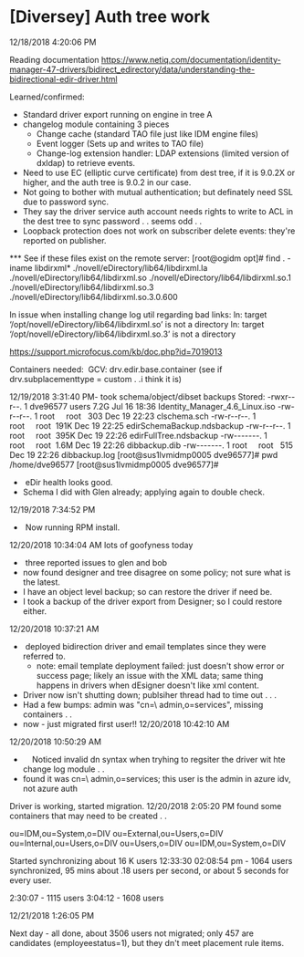 # [Diversey] Auth tree work

12/18/2018 4:20:06 PM

Reading documentation
<https://www.netiq.com/documentation/identity-manager-47-drivers/bidirect_edirectory/data/understanding-the-bidirectional-edir-driver.html>

Learned/confirmed:

* Standard driver export running on engine in tree A
* changelog module containing 3 pieces
	* Change cache (standard TAO file just like IDM engine files)
	* Event logger (Sets up and writes to TAO file)
	* Change-log extension handler: LDAP extensions (limited version of dxldap) to retrieve events.
* Need to use EC (elliptic curve certificate) from dest tree, if it is 9.0.2X or higher, and the auth tree is 9.0.2 in our case.
* Not going to bother with mutual authentication; but definately need SSL due to password sync.
* They say the driver service auth account needs rights to write to ACL in the dest tree to sync password . . seems odd . .
* Loopback protection does not work on subscriber delete events: they're reported on publisher.

\*\*\* See if these files exist on the remote server:
\[root@ogidm opt\]# find . -iname libdirxml\*
./novell/eDirectory/lib64/libdirxml.la
./novell/eDirectory/lib64/libdirxml.so
./novell/eDirectory/lib64/libdirxml.so.1
./novell/eDirectory/lib64/libdirxml.so.3
./novell/eDirectory/lib64/libdirxml.so.3.0.600

ln issue when installing change log util regarding bad links:
ln: target ‘/opt/novell/eDirectory/lib64/libdirxml.so’ is not a directory
ln: target ‘/opt/novell/eDirectory/lib64/libdirxml.so.3’ is not a directory

<https://support.microfocus.com/kb/doc.php?id=7019013>

Containers needed: 
GCV: drv.edir.base.container (see if drv.subplacementtype = custom . .i think it is)

12/19/2018 3:31:40 PM- took schema/object/dibset backups
Stored:
\-rwxr--r--. 1 dve96577 users 7.2G Jul 16 18:36 Identity\_Manager\_4.6\_Linux.iso
\-rw-r--r--. 1 root     root   303 Dec 19 22:23 clschema.sch
\-rw-r--r--. 1 root     root  191K Dec 19 22:25 edirSchemaBackup.ndsbackup
\-rw-r--r--. 1 root     root  395K Dec 19 22:26 edirFullTree.ndsbackup
\-rw-------. 1 root     root  1.6M Dec 19 22:26 dibbackup.dib
\-rw-------. 1 root     root   515 Dec 19 22:26 dibbackup.log
\[root@sus1lvmidmp0005 dve96577\]# pwd
/home/dve96577
\[root@sus1lvmidmp0005 dve96577\]#

*  eDir health looks good.
* Schema I did with Glen already; applying again to double check.

12/19/2018 7:34:52 PM

*  Now running RPM install.

12/20/2018 10:34:04 AM
lots of goofyness today

*  three reported issues to glen and bob
* now found designer and tree disagree on some policy; not sure what is the latest.
* I have an object level backup; so can restore the driver if need be.
* I took a backup of the driver export from Designer; so I could restore either.

12/20/2018 10:37:21 AM

*  deployed bidirection driver and email templates since they were referred to.
	* note: email template deployment failed: just doesn't show error or success page; likely an issue with the XML data; same thing happens in drivers when dEsigner doesn't like xml content.
* Driver now isn't shutting down; publsiher thread had to time out . . .
* Had a few bumps: admin was "cn=\\ admin,o=services", missing containers . .
* now - just migrated first user!! 12/20/2018 10:42:10 AM

12/20/2018 10:50:29 AM

*     Noticed invalid dn syntax when tryhing to regsiter the driver wit hte change log module . .
* found it was cn=\\ admin,o=services; this user is the admin in azure idv, not azure auth

Driver is working, started migration.
12/20/2018 2:05:20 PM
found some containers that may need to be created . .

ou=IDM,ou=System,o=DIV
ou=External,ou=Users,o=DIV
ou=Internal,ou=Users,o=DIV
ou=Users,o=DIV
ou=IDM,ou=System,o=DIV

Started synchronizing about 16 K users
12:33:30
02:08:54 pm - 1064 users synchronized, 95 mins
about .18 users per second, or about 5 seconds for every user.

2:30:07 - 1115 users
3:04:12 - 1608 users

12/21/2018 1:26:05 PM

Next day - all done, about 3506 users not migrated; only 457 are candidates (employeestatus=1), but they dn't meet placement rule items.
